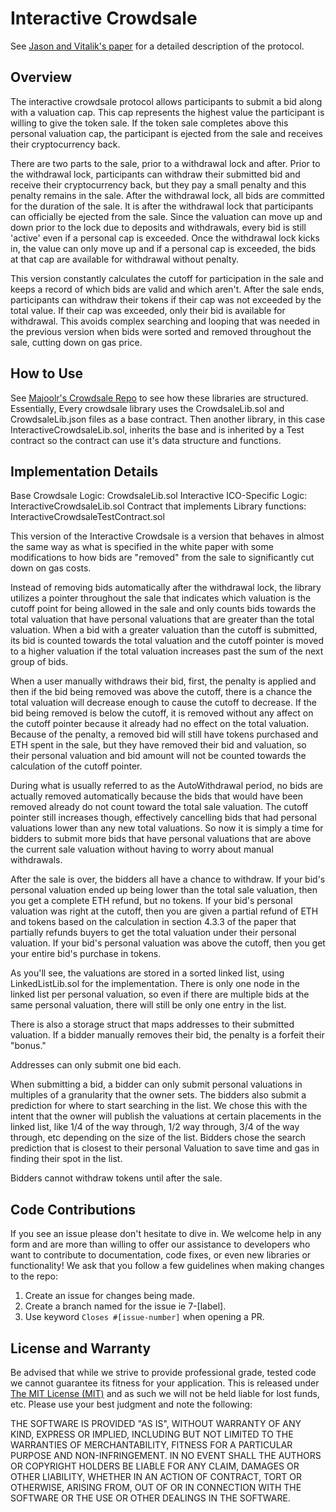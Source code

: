 Interactive Crowdsale
=========================

See [Jason and Vitalik's paper](https://people.cs.uchicago.edu/~teutsch/papers/ico.pdf) for a detailed description of the protocol.

<!-- START doctoc -->
<!-- END doctoc -->

## Overview

The interactive crowdsale protocol allows participants to submit a bid along with a valuation cap. This cap represents the highest value the participant is willing to give the token sale. If the token sale completes above this personal valuation cap, the participant is ejected from the sale and receives their cryptocurrency back.   

There are two parts to the sale, prior to a withdrawal lock and after. Prior to the withdrawal lock, participants can withdraw their submitted bid and receive their cryptocurrency back, but they pay a small penalty and this penalty remains in the sale. After the withdrawal lock, all bids are committed for the duration of the sale. It is after the withdrawal lock that participants can officially be ejected from the sale. Since the valuation can move up and down prior to the lock due to deposits and withdrawals, every bid is still 'active' even if a personal cap is exceeded. Once the withdrawal lock kicks in, the value can only move up and if a personal cap is exceeded, the bids at that cap are available for withdrawal without penalty.   

This version constantly calculates the cutoff for participation in the sale and keeps a record of which bids are valid and which aren't. After the sale ends, participants can withdraw their tokens if their cap was not exceeded by the total value. If their cap was exceeded, only their bid is available for withdrawal. This avoids complex searching and looping that was needed in the previous version when bids were sorted and removed throughout the sale, cutting down on gas price.

## How to Use

See [Majoolr's Crowdsale Repo](https://github.com/Majoolr/ethereum-libraries/tree/master/CrowdsaleLib) to see how these libraries are structured.  Essentially, Every crowdsale library uses the CrowdsaleLib.sol and CrowdsaleLib.json files as a base contract.  Then another library, in this case InteractiveCrowdsaleLib.sol, inherits the base and is inherited by a Test contract so the contract can use it's data structure and functions.

## Implementation Details

Base Crowdsale Logic: CrowdsaleLib.sol
Interactive ICO-Specific Logic: InteractiveCrowdsaleLib.sol
Contract that implements Library functions:  InteractiveCrowdsaleTestContract.sol

This version of the Interactive Crowdsale is a version that behaves in almost the same way as what is specified in the white paper with some modifications to how bids are "removed" from the sale to significantly cut down on gas costs.

Instead of removing bids automatically after the withdrawal lock, the library utilizes a pointer throughout the sale that indicates which valuation is the cutoff point for being allowed in the sale and only counts bids towards the total valuation that have personal valuations that are greater than the total valuation.  When a bid with a greater valuation than the cutoff is submitted, its bid is counted towards the total valuation and the cutoff pointer is moved to a higher valuation if the total valuation increases past the sum of the next group of bids.  

When a user manually withdraws their bid, first, the penalty is applied and then if the bid being removed was above the cutoff, there is a chance the total valuation will decrease enough to cause the cutoff to decrease.  If the bid being removed is below the cutoff, it is removed without any affect on the cutoff pointer because it already had no effect on the total valuation.  Because of the penalty, a removed bid will still have tokens purchased and ETH spent in the sale, but they have removed their bid and valuation, so their personal valuation and bid amount will not be counted towards the calculation of the cutoff pointer.

During what is usually referred to as the AutoWithdrawal period, no bids are actually removed automatically because the bids that would have been removed already do not count toward the total sale valuation.  The cutoff pointer still increases though, effectively cancelling bids that had personal valuations lower than any new total valuations.  So now it is simply a time for bidders to submit more bids that have personal valuations that are above the current sale valuation without having to worry about manual withdrawals.

After the sale is over, the bidders all have a chance to withdraw.  If your bid's personal valuation ended up being lower than the total sale valuation, then you get a complete ETH refund, but no tokens.  If your bid's personal valuation was right at the cutoff, then you are given a partial refund of ETH and tokens based on the calculation in section 4.3.3 of the paper that partially refunds buyers to get the total valuation under their personal valuation.  If your bid's personal valuation was above the cutoff, then you get your entire bid's purchase in tokens.

As you'll see, the valuations are stored in a sorted linked list, using LinkedListLib.sol for the implementation.  There is only one node in the linked list per personal valuation, so even if there are multiple bids at the same personal valuation, there will still be only one entry in the list.

There is also a storage struct that maps addresses to their submitted valuation.  If a bidder manually removes their bid, the penalty is a forfeit their "bonus."

Addresses can only submit one bid each.

When submitting a bid, a bidder can only submit personal valuations in multiples of a granularity that the owner sets.  The bidders also submit a prediction for where to start searching in the list.  We chose this with the intent that the owner will publish the valuations at certain placements in the linked list, like 1/4 of the way through, 1/2 way through, 3/4 of the way through, etc depending on the size of the list.  Bidders chose the search prediction that is closest to their personal Valuation to save time and gas in finding their spot in the list.

Bidders cannot withdraw tokens until after the sale.

## Code Contributions

If you see an issue please don't hesitate to dive in.  We welcome help in any form and are more than willing to offer our assistance to developers who want to contribute to documentation, code fixes, or even new libraries or functionality!  We ask that you follow a few guidelines when making changes to the repo:

1. Create an issue for changes being made.
2. Create a branch named for the issue ie 7-[label].
3. Use keyword `Closes #[issue-number]` when opening a PR.

## License and Warranty

Be advised that while we strive to provide professional grade, tested code we cannot guarantee its fitness for your application. This is released under [The MIT License (MIT)](https://github.com/Majoolr/ethereum-libraries/blob/master/LICENSE "MIT License") and as such we will not be held liable for lost funds, etc. Please use your best judgment and note the following:

THE SOFTWARE IS PROVIDED "AS IS", WITHOUT WARRANTY OF ANY KIND, EXPRESS OR IMPLIED, INCLUDING BUT NOT LIMITED TO THE WARRANTIES OF MERCHANTABILITY, FITNESS FOR A PARTICULAR PURPOSE AND NON-INFRINGEMENT. IN NO EVENT SHALL THE AUTHORS OR COPYRIGHT HOLDERS BE LIABLE FOR ANY CLAIM, DAMAGES OR OTHER LIABILITY, WHETHER IN AN ACTION OF CONTRACT, TORT OR OTHERWISE, ARISING FROM, OUT OF OR IN CONNECTION WITH THE SOFTWARE OR THE USE OR OTHER DEALINGS IN THE SOFTWARE.
